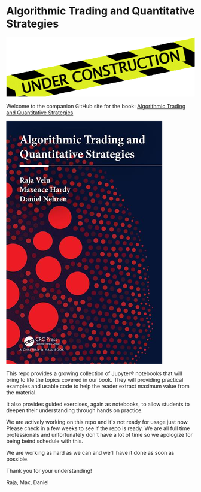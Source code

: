 # Algorithmic Trading and Quantitative Strategies
![](./images/work-in-progress.png)

Welcome to the companion GitHub site for the book: [Algorithmic Trading and Quantitative Strategies](https://www.routledge.com/Algorithmic-Trading-and-Quantitative-Strategies/Velu-Hardy-Nehren/p/book/9781498737166)

![](./images/book-image.jpg)

This repo provides a growing collection of Jupyter&reg; notebooks that will bring to life the topics covered in our book. 
They will providing practical examples and usable code to help the reader extract maximum value from the material.

It also provides guided exercises, again as notebooks, to allow students to deepen their understanding through hands on practice. 
  
We are actively working on this repo and it's not ready for usage just now. Please check in a few weeks to see if the repo is ready. 
We are all full time professionals and unfortunately don't have a lot of time so we apologize for being beind schedule with this.

We are working as hard as we can and we'll have it done as soon as possible.

Thank you for your understanding!


Raja, Max, Daniel

